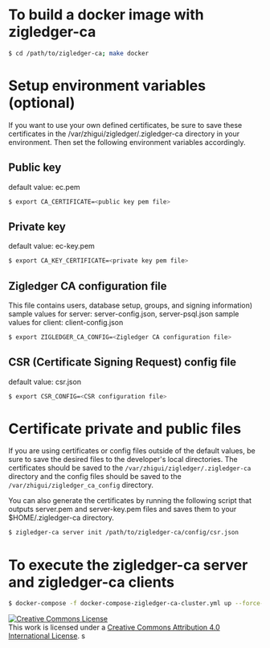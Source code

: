 # To build a docker image with zigledger-ca
```sh
$ cd /path/to/zigledger-ca; make docker
```

# Setup environment variables (optional)
If you want to use your own defined certificates, be sure to save these
certificates in the /var/zhigui/zigledger/.zigledger-ca directory in your environment.
Then set the following environment variables accordingly.

## Public key
default value: ec.pem
```sh
$ export CA_CERTIFICATE=<public key pem file>
```
## Private key
default value: ec-key.pem
```sh
$ export CA_KEY_CERTIFICATE=<private key pem file>
```
## Zigledger CA configuration file
This file contains users, database setup, groups, and signing information)
sample values for server: server-config.json, server-psql.json
sample values for client: client-config.json
```sh
$ export ZIGLEDGER_CA_CONFIG=<Zigledger CA configuration file>
```
## CSR (Certificate Signing Request) config file
default value: csr.json
```sh
$ export CSR_CONFIG=<CSR configuration file>
```

# Certificate private and public files
If you are using certificates or config files outside of the default values,
be sure to save the desired files to the developer's local directories. The
certificates should be saved to the `/var/zhigui/zigledger/.zigledger-ca` directory
and the config files should be saved to the `/var/zhigui/zigledger_ca_config`
directory.

You can also generate the certificates by running the following script that
outputs server.pem and server-key.pem files and saves them to your $HOME/.zigledger-ca
directory.
```sh
$ zigledger-ca server init /path/to/zigledger-ca/config/csr.json
```

# To execute the zigledger-ca server and zigledger-ca clients
```sh
$ docker-compose -f docker-compose-zigledger-ca-cluster.yml up --force-recreate -d
```

<a rel="license" href="http://creativecommons.org/licenses/by/4.0/"><img alt="Creative Commons License" style="border-width:0" src="https://i.creativecommons.org/l/by/4.0/88x31.png" /></a><br />This work is licensed under a <a rel="license" href="http://creativecommons.org/licenses/by/4.0/">Creative Commons Attribution 4.0 International License</a>.
s
